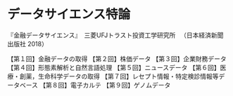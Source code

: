 # データサイエンス特論

『金融データサイエンス』　三菱UFJトラスト投資工学研究所 　（日本経済新聞出版社 2018）


【第１回】金融データの取得
【第２回】株価データ
【第３回】企業財務データ
【第４回】形態素解析と自然言語処理
【第５回】ニュースデータ
【第６回】医療・創薬，生命科学データの取得
【第７回】レセプト情報・特定検診情報等データベース
【第８回】電子カルテ
【第９回】ゲノムデータ
